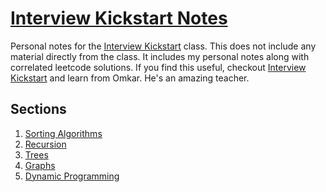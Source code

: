 # [Interview Kickstart Notes](https://uplevel.interviewkickstart.com/invite?referral_code=LQ41DFZDMK)

Personal notes for the [Interview Kickstart](https://uplevel.interviewkickstart.com/invite?referral_code=LQ41DFZDMK) class.
This does not include any material directly from the class. It includes my personal notes along with correlated leetcode solutions.
If you find this useful, checkout [Interview Kickstart](https://uplevel.interviewkickstart.com/invite?referral_code=LQ41DFZDMK) and learn from Omkar. He's an amazing teacher.

## Sections

1. [Sorting Algorithms](./1_sorting_algorithms)
2. [Recursion](./2_recursion)
3. [Trees](./3_trees)
4. [Graphs](./4_graphs)
5. [Dynamic Programming](./5_dynamic_programming/)

